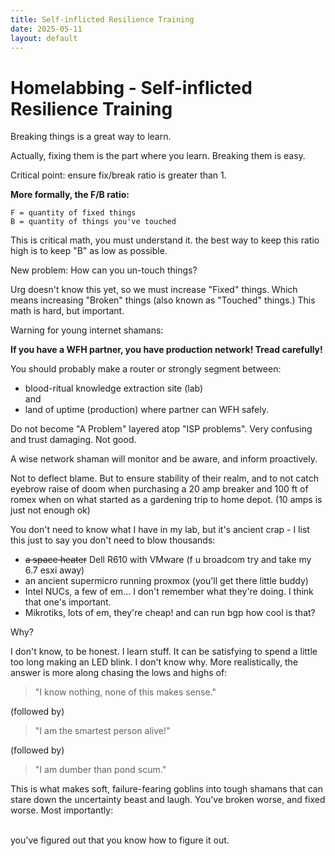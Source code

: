 ```yaml
---
title: Self-inflicted Resilience Training
date: 2025-05-11
layout: default
---
```


# Homelabbing - Self-inflicted Resilience Training

Breaking things is a great way to learn.

Actually, fixing them is the part where you learn. Breaking them is easy.

Critical point: ensure fix/break ratio is greater than 1.

**More formally, the F/B ratio:**

```
F = quantity of fixed things
B = quantity of things you've touched
```
This is critical math, you must understand it.
the best way to keep this ratio high is to keep "B" as low as possible.

New problem: How can you un-touch things? 

Urg doesn't know this yet, so we must increase "Fixed" things. Which 
means increasing "Broken" things (also known as "Touched" things.)
This math is hard, but important.

Warning for young internet shamans:

**If you have a WFH partner, you have production network! Tread carefully!**

You should probably make a router or strongly segment between:
- blood-ritual knowledge extraction site (lab)  
 and 
- land of uptime (production) where partner can WFH safely.

Do not become "A Problem" layered atop "ISP problems". Very confusing and trust
damaging. Not good.

A wise network shaman will monitor and be aware, and inform proactively.

Not to deflect blame.
But to ensure stability of their realm, and to not catch eyebrow raise of doom 
when purchasing a 20 amp breaker and 100 ft of romex when on what started as
a gardening trip to home depot. (10 amps is just not enough ok)

You don't need to know what I have in my lab, but it's ancient crap - I list
this just to say you don't need to blow thousands:
- ~~a space heater~~ Dell R610 with VMware (f u broadcom try and take my 6.7 esxi away)
- an ancient supermicro running proxmox (you'll get there little buddy)
- Intel NUCs, a few of em... I don't remember what they're doing. I think that one's important.
- Mikrotiks, lots of em, they're cheap! and can run bgp how cool is that? 

Why?

I don't know, to be honest. I learn stuff. It can be satisfying to spend
a little too long making an LED blink. I don't know why. More realistically,
the answer is more along chasing the lows and highs of:

> "I know nothing, none of this makes sense."

(followed by)

> "I am the smartest person alive!"

(followed by)

> "I am dumber than pond scum."

This is what makes soft, failure-fearing goblins into tough shamans that can stare
down the uncertainty beast and laugh. You've broken worse, and fixed worse. Most importantly:

<div class="field-box" style="white-space:pre-line">
you've figured out that you know how to figure it out.
</div>
